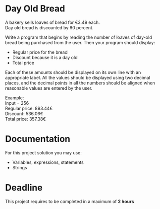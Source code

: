 # Day Old Bread

A bakery sells loaves of bread for €3.49 each.  
Day old bread is discounted by 60 percent. 

Write a program that begins by reading the number of loaves of day-old bread being purchased from the user. 
Then your program should display:   
- Regular price for the bread
- Discount because it is a day old
- Total price    

Each of these amounts should be displayed on its own line with an appropriate label. 
All the values should be displayed using two decimal places, 
and the decimal points in all the numbers should be aligned when reasonable values are entered by the user.

Example:   
Input = 256   
Regular price:  893.44€  
Discount:       536.06€  
Total price:    357.38€  

# Documentation

For this project solution you may use:

- Variables, expressions, statements
- Strings

# Deadline

This project requires to be completed in a maximum of **2 hours**
